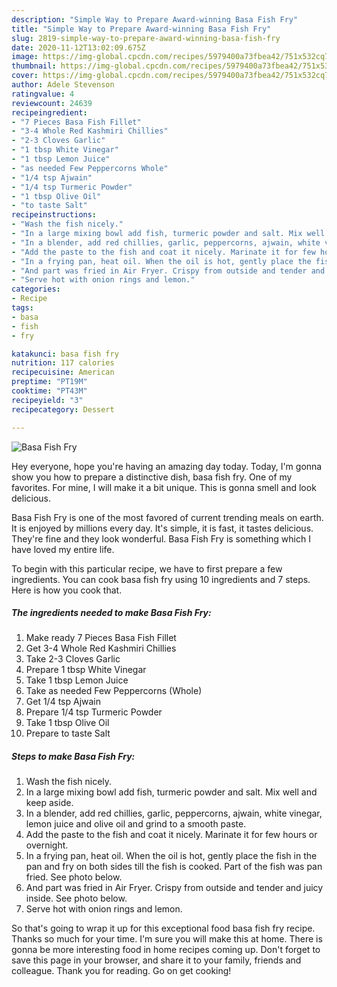 ```yaml
---
description: "Simple Way to Prepare Award-winning Basa Fish Fry"
title: "Simple Way to Prepare Award-winning Basa Fish Fry"
slug: 2819-simple-way-to-prepare-award-winning-basa-fish-fry
date: 2020-11-12T13:02:09.675Z
image: https://img-global.cpcdn.com/recipes/5979400a73fbea42/751x532cq70/basa-fish-fry-recipe-main-photo.jpg
thumbnail: https://img-global.cpcdn.com/recipes/5979400a73fbea42/751x532cq70/basa-fish-fry-recipe-main-photo.jpg
cover: https://img-global.cpcdn.com/recipes/5979400a73fbea42/751x532cq70/basa-fish-fry-recipe-main-photo.jpg
author: Adele Stevenson
ratingvalue: 4
reviewcount: 24639
recipeingredient:
- "7 Pieces Basa Fish Fillet"
- "3-4 Whole Red Kashmiri Chillies"
- "2-3 Cloves Garlic"
- "1 tbsp White Vinegar"
- "1 tbsp Lemon Juice"
- "as needed Few Peppercorns Whole"
- "1/4 tsp Ajwain"
- "1/4 tsp Turmeric Powder"
- "1 tbsp Olive Oil"
- "to taste Salt"
recipeinstructions:
- "Wash the fish nicely."
- "In a large mixing bowl add fish, turmeric powder and salt. Mix well and keep aside."
- "In a blender, add red chillies, garlic, peppercorns, ajwain, white vinegar, lemon juice and olive oil and grind to a smooth paste."
- "Add the paste to the fish and coat it nicely. Marinate it for few hours or overnight."
- "In a frying pan, heat oil. When the oil is hot, gently place the fish in the pan and fry on both sides till the fish is cooked. Part of the fish was pan fried. See photo below."
- "And part was fried in Air Fryer. Crispy from outside and tender and juicy inside. See photo below."
- "Serve hot with onion rings and lemon."
categories:
- Recipe
tags:
- basa
- fish
- fry

katakunci: basa fish fry 
nutrition: 117 calories
recipecuisine: American
preptime: "PT19M"
cooktime: "PT43M"
recipeyield: "3"
recipecategory: Dessert

---
```



![Basa Fish Fry](https://img-global.cpcdn.com/recipes/5979400a73fbea42/751x532cq70/basa-fish-fry-recipe-main-photo.jpg)

Hey everyone, hope you're having an amazing day today. Today, I'm gonna show you how to prepare a distinctive dish, basa fish fry. One of my favorites. For mine, I will make it a bit unique. This is gonna smell and look delicious.

Basa Fish Fry is one of the most favored of current trending meals on earth. It is enjoyed by millions every day. It's simple, it is fast, it tastes delicious. They're fine and they look wonderful. Basa Fish Fry is something which I have loved my entire life.




To begin with this particular recipe, we have to first prepare a few ingredients. You can cook basa fish fry using 10 ingredients and 7 steps. Here is how you cook that.

<!--inarticleads1-->

##### The ingredients needed to make Basa Fish Fry:

1. Make ready 7 Pieces Basa Fish Fillet
1. Get 3-4 Whole Red Kashmiri Chillies
1. Take 2-3 Cloves Garlic
1. Prepare 1 tbsp White Vinegar
1. Take 1 tbsp Lemon Juice
1. Take as needed Few Peppercorns (Whole)
1. Get 1/4 tsp Ajwain
1. Prepare 1/4 tsp Turmeric Powder
1. Take 1 tbsp Olive Oil
1. Prepare to taste Salt




<!--inarticleads2-->

##### Steps to make Basa Fish Fry:

1. Wash the fish nicely.
1. In a large mixing bowl add fish, turmeric powder and salt. Mix well and keep aside.
1. In a blender, add red chillies, garlic, peppercorns, ajwain, white vinegar, lemon juice and olive oil and grind to a smooth paste.
1. Add the paste to the fish and coat it nicely. Marinate it for few hours or overnight.
1. In a frying pan, heat oil. When the oil is hot, gently place the fish in the pan and fry on both sides till the fish is cooked. Part of the fish was pan fried. See photo below.
1. And part was fried in Air Fryer. Crispy from outside and tender and juicy inside. See photo below.
1. Serve hot with onion rings and lemon.




So that's going to wrap it up for this exceptional food basa fish fry recipe. Thanks so much for your time. I'm sure you will make this at home. There is gonna be more interesting food in home recipes coming up. Don't forget to save this page in your browser, and share it to your family, friends and colleague. Thank you for reading. Go on get cooking!
